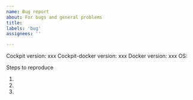```yaml
---
name: Bug report
about: For bugs and general problems
title:
labels: 'bug'
assignees: ''

---
```


Cockpit version: xxx
Cockpit-docker version: xxx
Docker version: xxx
OS:

<!--- Issue description -->

<!---
Please help us out by explaining how to reproduce it.

Relevant parts of the system log are also useful:
`journalctl --since -10m` if the issue happened in the last 10 minutes
`journalctl -u docker`
-->

Steps to reproduce

1.
2.
3.

<!--- In case the issue is clearly visible, screenshots are very helpful -->
